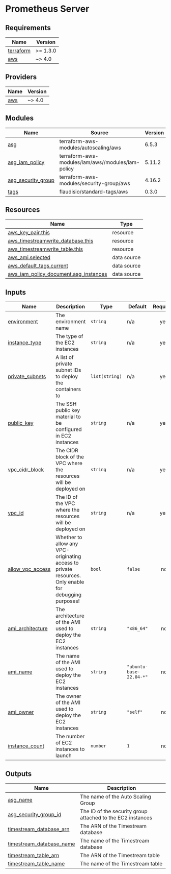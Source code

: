 # Prometheus Server

<!-- BEGINNING OF PRE-COMMIT-TERRAFORM DOCS HOOK -->
## Requirements

| Name | Version |
|------|---------|
| <a name="requirement_terraform"></a> [terraform](#requirement\_terraform) | >= 1.3.0 |
| <a name="requirement_aws"></a> [aws](#requirement\_aws) | ~> 4.0 |

## Providers

| Name | Version |
|------|---------|
| <a name="provider_aws"></a> [aws](#provider\_aws) | ~> 4.0 |

## Modules

| Name | Source | Version |
|------|--------|---------|
| <a name="module_asg"></a> [asg](#module\_asg) | terraform-aws-modules/autoscaling/aws | 6.5.3 |
| <a name="module_asg_iam_policy"></a> [asg\_iam\_policy](#module\_asg\_iam\_policy) | terraform-aws-modules/iam/aws//modules/iam-policy | 5.11.2 |
| <a name="module_asg_security_group"></a> [asg\_security\_group](#module\_asg\_security\_group) | terraform-aws-modules/security-group/aws | 4.16.2 |
| <a name="module_tags"></a> [tags](#module\_tags) | flaudisio/standard-tags/aws | 0.3.0 |

## Resources

| Name | Type |
|------|------|
| [aws_key_pair.this](https://registry.terraform.io/providers/hashicorp/aws/latest/docs/resources/key_pair) | resource |
| [aws_timestreamwrite_database.this](https://registry.terraform.io/providers/hashicorp/aws/latest/docs/resources/timestreamwrite_database) | resource |
| [aws_timestreamwrite_table.this](https://registry.terraform.io/providers/hashicorp/aws/latest/docs/resources/timestreamwrite_table) | resource |
| [aws_ami.selected](https://registry.terraform.io/providers/hashicorp/aws/latest/docs/data-sources/ami) | data source |
| [aws_default_tags.current](https://registry.terraform.io/providers/hashicorp/aws/latest/docs/data-sources/default_tags) | data source |
| [aws_iam_policy_document.asg_instances](https://registry.terraform.io/providers/hashicorp/aws/latest/docs/data-sources/iam_policy_document) | data source |

## Inputs

| Name | Description | Type | Default | Required |
|------|-------------|------|---------|:--------:|
| <a name="input_environment"></a> [environment](#input\_environment) | The environment name | `string` | n/a | yes |
| <a name="input_instance_type"></a> [instance\_type](#input\_instance\_type) | The type of the EC2 instances | `string` | n/a | yes |
| <a name="input_private_subnets"></a> [private\_subnets](#input\_private\_subnets) | A list of private subnet IDs to deploy the containers to | `list(string)` | n/a | yes |
| <a name="input_public_key"></a> [public\_key](#input\_public\_key) | The SSH public key material to be configured in EC2 instances | `string` | n/a | yes |
| <a name="input_vpc_cidr_block"></a> [vpc\_cidr\_block](#input\_vpc\_cidr\_block) | The CIDR block of the VPC where the resources will be deployed on | `string` | n/a | yes |
| <a name="input_vpc_id"></a> [vpc\_id](#input\_vpc\_id) | The ID of the VPC where the resources will be deployed on | `string` | n/a | yes |
| <a name="input_allow_vpc_access"></a> [allow\_vpc\_access](#input\_allow\_vpc\_access) | Whether to allow any VPC-originating access to private resources. Only enable for debugging purposes! | `bool` | `false` | no |
| <a name="input_ami_architecture"></a> [ami\_architecture](#input\_ami\_architecture) | The architecture of the AMI used to deploy the EC2 instances | `string` | `"x86_64"` | no |
| <a name="input_ami_name"></a> [ami\_name](#input\_ami\_name) | The name of the AMI used to deploy the EC2 instances | `string` | `"ubuntu-base-22.04-*"` | no |
| <a name="input_ami_owner"></a> [ami\_owner](#input\_ami\_owner) | The owner of the AMI used to deploy the EC2 instances | `string` | `"self"` | no |
| <a name="input_instance_count"></a> [instance\_count](#input\_instance\_count) | The number of EC2 instances to launch | `number` | `1` | no |

## Outputs

| Name | Description |
|------|-------------|
| <a name="output_asg_name"></a> [asg\_name](#output\_asg\_name) | The name of the Auto Scaling Group |
| <a name="output_asg_security_group_id"></a> [asg\_security\_group\_id](#output\_asg\_security\_group\_id) | The ID of the security group attached to the EC2 instances |
| <a name="output_timestream_database_arn"></a> [timestream\_database\_arn](#output\_timestream\_database\_arn) | The ARN of the Timestream database |
| <a name="output_timestream_database_name"></a> [timestream\_database\_name](#output\_timestream\_database\_name) | The name of the Timestream database |
| <a name="output_timestream_table_arn"></a> [timestream\_table\_arn](#output\_timestream\_table\_arn) | The ARN of the Timestream table |
| <a name="output_timestream_table_name"></a> [timestream\_table\_name](#output\_timestream\_table\_name) | The name of the Timestream table |
<!-- END OF PRE-COMMIT-TERRAFORM DOCS HOOK -->
